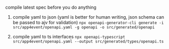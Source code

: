 

compile latest spec before you do anything

1. compile yaml to json (yaml is better for human writing, json schema can be passed to ajv for validation)
`npx openapi-generator-cli generate -i src/app4event/openapi.yaml -g openapi -o src/generated/openapi`

2. compile yaml to ts interfaces
`npx openapi-typescript src/app4event/openapi.yaml --output src/generated/types/openapi.ts`